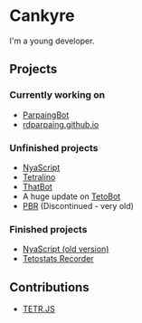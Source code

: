 # Cankyre
I'm a young developer.
## Projects
### Currently working on
* [ParpaingBot](https://github.com/rdparpaing/parpaing-bot)
* [rdparpaing.github.io](https://rdparpaing.github.io)

### Unfinished projects
* [NyaScript](https://github.com/NyaScript/NyaScript)
* [Tetralino](https://github.com/ThatCookie/Tetralino)
* [ThatBot](https://github.com/ThatCookie/ThatBot)
* A huge update on [TetoBot](https://github.com/ThatCookie/Tetobot)
* [PBR](https://github.com/ThatCookie/PBR) (Discontinued - very old)

### Finished projects
* [NyaScript (old version)](https://github.com/NyaScript/NyaScript-old)
* [Tetostats Recorder](https://github.com/ThatCookie/Tetostats-recorder)

## Contributions
* [TETR.JS](https://github.com/tetrjs/tetr.js)
